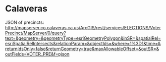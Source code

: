 # Calaveras

JSON of precincts: http://mapserver.co.calaveras.ca.us/ArcGIS/rest/services/ELECTIONS/VoterPrecinct/MapServer/0/query?text=&geometry=&geometryType=esriGeometryPolygon&inSR=&spatialRel=esriSpatialRelIntersects&relationParam=&objectIds=&where=1%3D1&time=&returnIdsOnly=false&returnGeometry=true&maxAllowableOffset=&outSR=&outFields=VOTER_PRE&f=pjson

